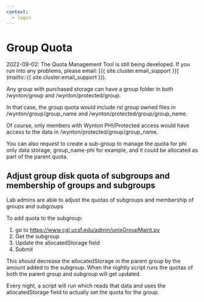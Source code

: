 ```yaml
---
context:
  - login
---
```


# Group Quota


<div class="alert alert-warning" role="alert" markdown="1">
2022-09-02: The Quota Management Tool is still being developed. If you run into any problems, please email: [{{ site.cluster.email_support }}](mailto::{{ site.cluster.email_support }}).
</div>

Any group with purchased storage can have a group folder in both /wynton/group and /wynton/protected/group.

In that case, the group quota would include rsl group owned files in /wynton/group/group_name and /wynton/protected/group/group_name.

Of course, only members with Wynton PHI/Protected access would have access to the data in /wynton/protected/group/group_name.

You can also request to create a sub-group to manage the quota for phi only data storage, group_name-phi for example, and it could be allocated as part of the parent quota.

## Adjust group disk quota of subgroups and membership of groups and subgroups

Lab admins are able to adjust the quotas of subgroups and membership of groups and subgroups 

To add quota to the subgroup:

1. go to https://www.cgl.ucsf.edu/admin/unixGroupMaint.py
2. Get the subgroup
3. Update the allocatedStorage field
4. Submit

This *should* decrease the allocatedStorage in the parent group by the amount added to the subgroup.  When the nightly script runs the quotas of both the parent group and subgroup will get updated.

Every night, a script will run which reads that data and uses the allocatedStorage field to actually set the quota for the group.

